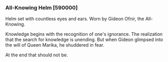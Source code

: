 ### All-Knowing Helm [590000]

Helm set with countless eyes and ears. Worn by Gideon Ofnir, the All-Knowing.

Knowledge begins with the recognition of one's ignorance. The realization that the search for knowledge is unending. But when Gideon glimpsed into the will of Queen Marika, he shuddered in fear.

At the end that should not be.